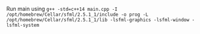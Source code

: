 Run main using
```g++ -std=c++14 main.cpp -I /opt/homebrew/Cellar/sfml/2.5.1_1/include -o prog -L /opt/homebrew/Cellar/sfml/2.5.1_1/lib -lsfml-graphics -lsfml-window -lsfml-system```